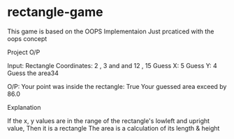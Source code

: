 # rectangle-game

This game is based on the OOPS Implementaion 
Just prcaticed with the oops concept


Project O/P


Input:
Rectangle Coordinates:  2 , 3 and and 12 , 15
Guess X: 5
Guess Y: 4
Guess the area34

O/P: 
Your point was inside the rectangle:  True
Your guessed area exceed by 86.0

Explanation

If the x, y values are in the range of the rectangle's lowleft and upright value, Then it is a rectangle
The area is a calculation of its length & height

